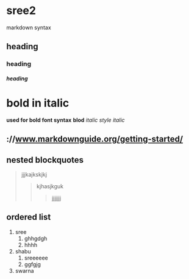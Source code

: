 # sree2
markdown syntax
## heading 
### heading 
##### heading
# bold in italic
**used for bold font syntax**
__blod__
*italic style*
_italic_
## ://www.markdownguide.org/getting-started/
## nested blockquotes
> jjjkajkskjkj
>> kjhasjkguk
>>>jjjjjjj
## ordered list
1. sree
    1. ghhgdgh
    2. hhhh
2. shabu
    1. sreeeeee
    2. ggfgjg
3. swarna
